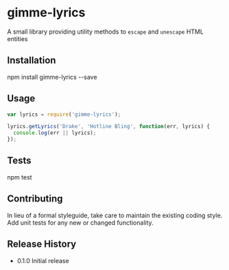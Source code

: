 # gimme-lyrics
A small library providing utility methods to `escape` and `unescape` HTML entities

## Installation

  npm install gimme-lyrics --save

## Usage
```javascript
var lyrics = require('gimme-lyrics');

lyrics.getLyrics('Drake', 'Hotline Bling', function(err, lyrics) {
  console.log(err || lyrics);
});
```

## Tests

  npm test

## Contributing

In lieu of a formal styleguide, take care to maintain the existing coding style.
Add unit tests for any new or changed functionality.

## Release History

* 0.1.0 Initial release
